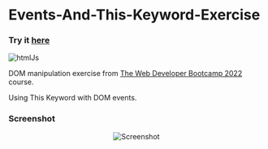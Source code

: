 # Events-And-This-Keyword-Exercise

### Try it [here](https://guillaumeauger85.github.io/Events-And-This-Keyword-Exercise/)

![htmlJs](https://user-images.githubusercontent.com/49698792/181611609-02f912a9-effc-4cfe-9fd0-130a6ed39480.png)

DOM manipulation exercise from [The Web Developer Bootcamp 2022](https://www.udemy.com/course/the-web-developer-bootcamp/) course.

Using This Keyword with DOM events.

### Screenshot

<p align="center">
  <img src="https://user-images.githubusercontent.com/49698792/181610693-715f2f58-5598-404b-af69-73921012065c.PNG" alt="Screenshot">
</p>

